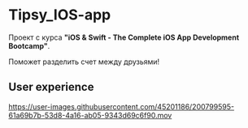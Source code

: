 # Tipsy_IOS-app
 
Проект с курса **"iOS & Swift - The Complete iOS App Development Bootcamp"**. 

Поможет разделить счет между друзьями!

## User experience 

https://user-images.githubusercontent.com/45201186/200799595-61a69b7b-53d8-4a16-ab05-9343d69c6f90.mov


